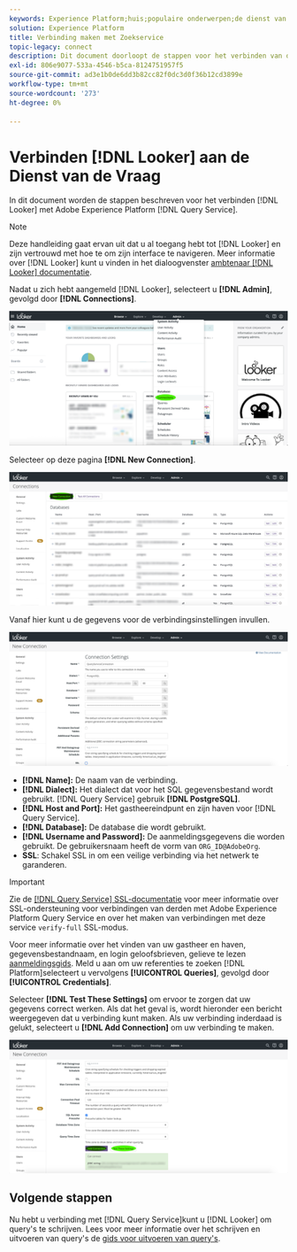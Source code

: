 ```yaml
---
keywords: Experience Platform;huis;populaire onderwerpen;de dienst van de Vraag;de vraagdienst;Leider;Leider;verbindt met de vraagdienst;
solution: Experience Platform
title: Verbinding maken met Zoekservice
topic-legacy: connect
description: Dit document doorloopt de stappen voor het verbinden van de Teller met de Dienst van de Vraag van Adobe Experience Platform.
exl-id: 806e9077-533a-4546-b5ca-8124751957f5
source-git-commit: ad3e1b0de6dd3b82cc82f0dc3d0f36b12cd3899e
workflow-type: tm+mt
source-wordcount: '273'
ht-degree: 0%

---
```


# Verbinden [!DNL Looker] aan de Dienst van de Vraag

In dit document worden de stappen beschreven voor het verbinden [!DNL Looker] met Adobe Experience Platform [!DNL Query Service].

>[!NOTE]
>
> Deze handleiding gaat ervan uit dat u al toegang hebt tot [!DNL Looker] en zijn vertrouwd met hoe te om zijn interface te navigeren. Meer informatie over [!DNL Looker] kunt u vinden in het dialoogvenster [ambtenaar [!DNL Looker] documentatie](https://docs.looker.com/).

Nadat u zich hebt aangemeld [!DNL Looker], selecteert u **[!DNL Admin]**, gevolgd door **[!DNL Connections]**.

![](../images/clients/looker/click-admin-connections.png)

Selecteer op deze pagina **[!DNL New Connection]**.

![](../images/clients/looker/click-new-connection.png)

Vanaf hier kunt u de gegevens voor de verbindingsinstellingen invullen.

![](../images/clients/looker/new-connection.png)

- **[!DNL Name]:** De naam van de verbinding.
- **[!DNL Dialect]:** Het dialect dat voor het SQL gegevensbestand wordt gebruikt. [!DNL Query Service] gebruik **[!DNL PostgreSQL]**.
- **[!DNL Host and Port]:** Het gastheereindpunt en zijn haven voor [!DNL Query Service].
- **[!DNL Database]:** De database die wordt gebruikt.
- **[!DNL Username and Password]:** De aanmeldingsgegevens die worden gebruikt. De gebruikersnaam heeft de vorm van `ORG_ID@AdobeOrg`.
- **SSL**: Schakel SSL in om een veilige verbinding via het netwerk te garanderen.

>[!IMPORTANT]
>
>Zie de [[!DNL Query Service] SSL-documentatie](./ssl-modes.md) voor meer informatie over SSL-ondersteuning voor verbindingen van derden met Adobe Experience Platform Query Service en over het maken van verbindingen met deze service `verify-full` SSL-modus.

Voor meer informatie over het vinden van uw gastheer en haven, gegevensbestandnaam, en login geloofsbrieven, gelieve te lezen [aanmeldingsgids](../ui/credentials.md). Meld u aan om uw referenties te zoeken [!DNL Platform]selecteert u vervolgens **[!UICONTROL Queries]**, gevolgd door **[!UICONTROL Credentials]**.

Selecteer **[!DNL Test These Settings]** om ervoor te zorgen dat uw gegevens correct werken. Als dat het geval is, wordt hieronder een bericht weergegeven dat u verbinding kunt maken. Als uw verbinding inderdaad is gelukt, selecteert u **[!DNL Add Connection]** om uw verbinding te maken.

![](../images/clients/looker/click-test-connection.png)

## Volgende stappen

Nu hebt u verbinding met [!DNL Query Service]kunt u [!DNL Looker] om query&#39;s te schrijven. Lees voor meer informatie over het schrijven en uitvoeren van query&#39;s de [gids voor uitvoeren van query&#39;s](../best-practices/writing-queries.md).
